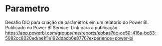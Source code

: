 # Parametro
Desafio DIO para criação de parâmetros em um relatório do Power BI. Publicado no Power BI Service.
Link para a publicação: https://app.powerbi.com/groups/me/reports/ebbaa7dc-ce50-416a-bc83-5082cc8020ed/ae1f1e192ddacb6e8776?experience=power-bi
